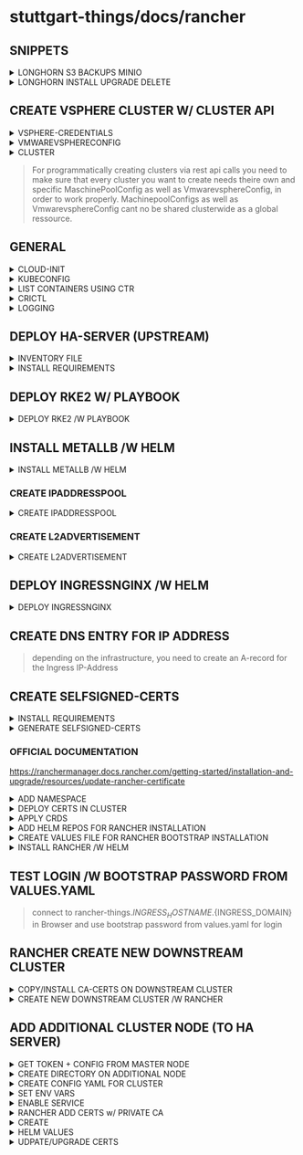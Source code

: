 # stuttgart-things/docs/rancher

## SNIPPETS

<details><summary>LONGHORN S3 BACKUPS MINIO</summary>

```yaml
apiVersion: v1
data:
  AWS_ACCESS_KEY_ID: <BASE64-SECRET>
  AWS_CERT: <BASE64-SECRET>
  AWS_ENDPOINTS: aHR0cHM6Ly9hcnRpZmFjdHMuZ3VkZS5zdGhpbmdzLXB2ZS5sYWJ1bC5zdmEuZGU=
  AWS_SECRET_ACCESS_KEY: <BASE64-SECRET>
kind: Secret
metadata:
  name: s3-backup
  namespace: longhorn-system
type: Opaque
```

</details>

<details><summary>LONGHORN INSTALL UPGRADE DELETE</summary>

### Add repo to helm (if not already present)
```bash
helm repo add longhorn https://charts.longhorn.io  
helm repo update
```

### Check longhorn versions
```bash
helm search repo --versions longhorn
```

### Check values used for installation
```bash
helm ls -n longhorn-system  
helm get values longhorn -n longhorn-system
```

### Start longhorn upgrade
```bash
helm upgrade --install longhorn longhorn/longhorn -n longhorn-system --create-namespace --version 1.5.3  
kubectl get po -n longhorn-system --watch
```

### Portforward ui
```bash
kubectl port-forward services/longhorn-frontend 8080:http -n longhorn-system
```

### Delete longhorn from cluster
```bash
kubectl -n longhorn-system patch -p '{"value": "true"}' --type=merge lhs deleting-confirmation-flag  
helm uninstall longhorn -n longhorn-system
```

</details>

## CREATE VSPHERE CLUSTER W/ CLUSTER API

<details><summary>VSPHERE-CREDENTIALS</summary>

```yaml
apiVersion: v1
kind: Secret
metadata:
  name: labda-vsphere
  namespace: cattle-global-data
  annotations:
    field.cattle.io/description: "labda-vsphere"
    field.cattle.io/name: "labda-vsphere"
    provisioning.cattle.io/driver: "vmwarevsphere"
  labels:
    cattle.io/creator: norman
type: Opaque
stringData:
  vmwarevspherecredentialConfig-password: "<passwort for vshere>"
  vmwarevspherecredentialConfig-username: "<user>"
  vmwarevspherecredentialConfig-vcenter: "<vshere ip>"
  vmwarevspherecredentialConfig-vcenterPort: "<vshere port>"

```

</details>

<details><summary>VMWAREVSPHERECONFIG</summary>

```yaml
apiVersion: rke-machine-config.cattle.io/v1
kind: VmwarevsphereConfig
metadata:
  name: <your-maschine-pool-name>-<cluster-name>
  namespace: fleet-default
common:
  cloudCredentialSecretName: cattle-global-data:labda-vsphere
cloneFrom: /NetApp-HCI-Datacenter/vm/stuttgart-things/vm-templates/u22-rke2-ipi
cfgparam:
  - disk.enableUUID=TRUE
datacenter: /NetApp-HCI-Datacenter
datastoreCluster: /NetApp-HCI-Datacenter/datastore/DatastoreCluster
hostsystem: null
folder: /NetApp-HCI-Datacenter/vm/stuttgart-things/rancher-things
network:
  - /NetApp-HCI-Datacenter/host/NetApp-HCI-Cluster-01/10.100.135.44/tiab-prod
cpuCount: "6"
diskSize: "20480"
memorySize: "6144"
creationType: template
sshPort: "22"
sshUser: docker
sshUserGroup: staff
tag: []
vappProperty: []
customAttribute: []
boot2dockerUrl: ""
contentLibrary: ""
vcenter: "10.100.135.50"
vcenterPort: "443"
vappTransport: null
vappIpallocationpolicy: null
vappIpprotocol: null
cloudinit: |
  runcmd:
    - wget -O /usr/local/share/ca-certificates/labda-vsphere-ca.crt https://vault-vsphere.tiab.labda.sva.de:8200/v1/pki/ca/pem --no-check-certificate
    - update-ca-certificates

```

</details>

<details><summary>CLUSTER</summary>

```yaml
apiVersion: provisioning.cattle.io/v1
kind: Cluster
metadata:
  name: <clustername>
  namespace: fleet-default
  finalizers:
    - wrangler.cattle.io/provisioning-cluster-remove
spec:
  kubernetesVersion: v1.25.9+rke2r1
  cloudCredentialSecretName: cattle-global-data:labda-vsphere
  localClusterAuthEndpoint: {}
  rkeConfig:
    chartValues:
      rke2-calico: {}
    etcd:
      snapshotRetention: 5
      snapshotScheduleCron: 0 */5 * * *
    machineGlobalConfig:
      cni: calico
      disable:
        - rke2-ingress-nginx
        - rke2-metrics-server
      disable-kube-proxy: false
      etcd-expose-metrics: false
      profile: null
    machineSelectorConfig:
      - config:
          protect-kernel-defaults: false
          cloud-provider-name: vsphere
    machinePools:
      - name: <your-master-machine-pool-name>-<cluster-name>
        quantity: 1
        displayName: <your-master-machine-pool-name>-<cluster-name>
        controlPlaneRole: true
        etcdRole: true
        workerRole: false
        machineConfigRef:
          kind: VmwarevsphereConfig
          name: <your-vmwarevsphereconfig-name>
        paused: false
      - name: <your-worker-machine-pool-name>-<cluster-name>
        quantity: 1
        displayName: <your-worker-machine-pool-name>-<cluster-name>
        controlPlaneRole: false
        etcdRole: false
        workerRole: true
        machineConfigRef:
          kind: VmwarevsphereConfig
          name: <your-vmwarevsphereconfig-name>
        paused: false
    registries: {}
    upgradeStrategy:
      controlPlaneConcurrency: 10%
      controlPlaneDrainOptions:
        timeout: 0
      workerConcurrency: 10%
      workerDrainOptions:
        timeout: 0
```
</details>

> For programmatically creating clusters via rest api calls you need to make sure
> that every cluster you want to create needs theire own and specific
> MaschinePoolConfig as well as VmwarevsphereConfig, in order to work properly.
> MachinepoolConfigs as well as VmwarevsphereConfig cant no be shared clusterwide
> as a global ressource.

## GENERAL

<details><summary>CLOUD-INIT</summary>

### PACKAGES/CMD/ANSIBLE EXAMPLE

<details><summary>EXAMPLE CLOUD-INIT CONFIG</summary>

```yaml
#cloud-config
package_update: true
package_upgrade: true
packages:
  - git
  - curl
  - wget
  - git
resize_rootfs: true
growpart:
  mode: auto
  devices: ['/']
  ignore_growroot_disabled: false
ansible:
  package_name: ansible-core
  install_method: distro
  pull:
    url: "https://github.com/stuttgart-things/stuttgart-things.git"
    playbook_name: ansible/playbooks/base-os-cloudinit.yaml
  run_ansible:
    timeout: 5
  galaxy:
    actions:
      - ["ansible-galaxy", "collection", "install", "community.crypto"]
      - ["ansible-galaxy", "collection", "install", "community.general"]
      - ["ansible-galaxy", "collection", "install", "ansible.posix"]
      - ["ansible-galaxy", "install", "git+https://github.com/stuttgart-things/manage-filesystem.git"]
      - ["ansible-galaxy", "install", "git+https://github.com/stuttgart-things/install-configure-vault.git"]
      - ["ansible-galaxy", "install", "git+https://github.com/stuttgart-things/install-requirements.git"]
      - ["ansible-galaxy", "install", "git+https://github.com/stuttgart-things/download-install-binary.git"]
      - ["ansible-galaxy", "install", " git+https://github.com/stuttgart-things/create-os-user.git"]
      - ["ansible-galaxy", "install", " git+https://github.com/stuttgart-things/create-send-webhook.git"]
runcmd:
  - wget -O /usr/local/share/ca-certificates/labda-vsphere-ca.crt https://vault-vsphere.tiab.labda.sva.de:8200/v1/pki/ca/pem --no-check-certificate
  - wget -O /usr/local/share/ca-certificates/labul-vsphere-ca.crt https://vault-vsphere.labul.sva.de:8200/v1/pki/ca/pem --no-check-certificate
  - wget -O /usr/local/share/ca-certificates/labul-ca.crt https://vault.labul.sva.de:8200/v1/pki/ca/pem --no-check-certificate
  - wget -O /usr/local/share/ca-certificates/labda-ca.crt https://vault.tiab.labda.sva.de:8200/v1/pki/ca/pem --no-check-certificate
  - update-ca-certificates
```
</details>

### DEBUG CLOUD-INIT

<details><summary>DEBUG W/ SYSTEMD</summary>

```bash
sudo systemctl status cloud-final.service
sudo cat /var/lib/cloud/data/status.json
```
</details>
</details>

<details><summary>KUBECONFIG</summary>

```bash
export KUBECONFIG=/etc/rancher/rke2/rke2.yaml
/var/lib/rancher/rke2/bin/kubectl get nodes
```
</details>

<details><summary>LIST CONTAINERS USING CTR</summary>

```bash
/var/lib/rancher/rke2/bin/ctr --address /run/k3s/containerd/containerd.sock --namespace k8s.io container ls
```
</details>

<details><summary>CRICTL</summary>

```bash
export CRI_CONFIG_FILE=/var/lib/rancher/rke2/agent/etc/crictl.yaml
/var/lib/rancher/rke2/bin/crictl ps

/var/lib/rancher/rke2/bin/crictl --runtime-endpoint unix:///run/k3s/containerd/containerd.sock ps -a
```
</details>

<details><summary>LOGGING</summary>

```bash
journalctl -f -u rke2-server
/var/lib/rancher/rke2/agent/containerd/containerd.log
/var/lib/rancher/rke2/agent/logs/kubelet.log
```
</details>

## DEPLOY HA-SERVER (UPSTREAM)

<details><summary>INVENTORY FILE</summary>

```bash
cat << EOF > inventory
[initial_master_node]
hostname.<domain>
[additional_master_nodes]
# leave emptyfor singlenode cluster

[all:vars]
ansible_user=<USERNAME>
EOF
```
</details>

<details><summary>INSTALL REQUIREMENTS</summary>

```bash
cat << EOF > requirements.yaml
roles:
- src: https://github.com/stuttgart-things/deploy-configure-rke.git
  scm: git
- src: https://github.com/stuttgart-things/configure-rke-node.git
  scm: git
- src: https://github.com/stuttgart-things/install-requirements.git
  scm: git
- src: https://github.com/stuttgart-things/install-configure-docker.git
  scm: git
- src: https://github.com/stuttgart-things/create-os-user.git
  scm: git
- src: https://github.com/stuttgart-things/download-install-binary.git
  scm: git

collections:
- name: community.crypto
  version: 2.15.1
- name: community.general
  version: 7.3.0
- name: ansible.posix
  version: 1.5.2
- name: kubernetes.core
  version: 2.4.0
EOF
```

`ansible-galaxy install -r requirements.yaml -vv`
</details>

## DEPLOY RKE2 W/ PLAYBOOK

<details><summary>DEPLOY RKE2 /W PLAYBOOK</summary>

```bash
cat << EOF > deployRKE2.yaml
- hosts: all
  become: true

  pre_tasks:
    - name: Include vars
      ansible.builtin.include_vars: "{{ path_to_vars_file }}.yaml"
      when: path_to_vars_file is defined

  vars:
    rke_version: 2
    rke2_k8s_version: 1.26.9 # or less
    rke2_release_kind: rke2r1
    rke2_airgapped_installation: true
    disable_rke2_components:
      - rke2-ingress-nginx
      - rke-snapshot-controller
    cluster_setup: multinode #singlenode
    deploy_helm_charts: false

  roles:
    - role: deploy-configure-rke
EOF
```

`ansible-playbook -i inventory deployRKE2.yaml`
</details>

## INSTALL METALLB /W HELM

<details><summary> INSTALL METALLB /W HELM</summary>

```bash
helm repo add bitnami https://charts.bitnami.com/bitnami
helm repo update
helm upgrade --install metallb -n metallb-system --create-namespace bitnami/metallb
```
</details>

### CREATE IPADDRESSPOOL

<details><summary>CREATE IPADDRESSPOOL</summary>

```bash
kubectl apply -f - << EOF
apiVersion: metallb.io/v1beta1
kind: IPAddressPool
metadata:
    name: ip-pool
    namespace: metallb-system
spec:
    addresses:
    - <ip-range-begin>-<ip-range-end>
EOF
```
</details>

### CREATE L2ADVERTISEMENT

<details><summary>CREATE L2ADVERTISEMENT</summary>

```bash
kubectl apply -f - << EOF
apiVersion: metallb.io/v1beta1
kind: L2Advertisement
metadata:
    name: pool-advertisement
    namespace: metallb-system
spec:
    ipAddressPools:
    - ip-pool
EOF
```

</details>

## DEPLOY INGRESSNGINX /W HELM

<details><summary>DEPLOY INGRESSNGINX</summary>

```bash
helm repo add ingress-nginx https://kubernetes.github.io/ingress-nginx
helm upgrade --install ingress-nginx -n ingress-nginx --create-namespace ingress-nginx/ingress-nginx
```

</details>

## CREATE DNS ENTRY FOR IP ADDRESS

> depending on the infrastructure, you need to create
> an A-record for the Ingress IP-Address

## CREATE SELFSIGNED-CERTS

<details><summary>INSTALL REQUIREMENTS</summary>

```bash
cat << EOF > requirements.yaml
roles:
- src: https://github.com/stuttgart-things/install-requirements.git
  scm: git
- src: https://github.com/stuttgart-things/generate-selfsigned-certs.git
  scm: git
EOF

ansible-galaxy install -r requirements.yaml
```
</details>

<details><summary>GENERATE SELFSIGNED-CERTS</summary>

```bash
cat << EOF > selfsignedcerts.yaml
---
- hosts: localhost
  become: true

  vars:
    ssl_subject: rancher-things.${INGRESS_HOSTNAME}.${INGRESS_DOMAIN}
    ssl_ip: <ingress-ip>
    ca_subject: stuttgart-things
    certs_copy_target: "/tmp/certs/"
    trustbundle_name: cacerts.pem
    key_name: tls.key
    crt_name: tls.crt
    remote_src: true
    generate_certs: true
    install_public_certs: false

  roles:
    - generate-selfsigned-certs
EOF
```

`ansible-playbooks -i inventory selfsignedcerts.yaml -vv`
</details>

### OFFICIAL DOCUMENTATION
https://ranchermanager.docs.rancher.com/getting-started/installation-and-upgrade/resources/update-rancher-certificate

<details><summary>ADD NAMESPACE</summary>

```bash
kubectl create namespace cattle-system
```
</details>

<details><summary>DEPLOY CERTS IN CLUSTER</summary>

```bash
kubectl -n cattle-system create secret tls tls-rancher-ingress \
  --cert=/tmp/certs/tls.crt \
  --key=/tmp/certs/tls.key
```
```bash
kubectl -n cattle-system create secret generic tls-ca \
  --from-file=/tmp/certs/cacerts.pem
```
</details>

<details><summary>APPLY CRDS</summary>

```bash
kubectl apply -f https://github.com/cert-manager/cert-manager/releases/download/v1.13.2/cert-manager.crds.yaml
```
</details>

<details><summary>ADD HELM REPOS FOR RANCHER INSTALLATION</summary>

```bash
helm repo add rancher-stable https://releases.rancher.com/server-charts/stable
```
</details>

<details><summary>CREATE VALUES FILE FOR RANCHER BOOTSTRAP INSTALLATION</summary>

```bash
cat << EOF > values.yaml
global:
  cattle:
    psp:
      enabled: false
bootstrapPassword: ${BOOTSTRAP_PASSWORD}
hostname: ${INGRESS_HOSTNAME}.${INGRESS_DOMAIN}
privateCA: true
ingress:
  enabled: true
  ingressClassName: nginx
  servicePort: 80
EOF
```
</details>

<details><summary>INSTALL RANCHER /W HELM</summary>

```bash
helm upgrade --install rancher rancher-stable/rancher --version v2.7.9 \
  --values values.yaml -n cattle-system
```
</details>

## TEST LOGIN /W BOOTSTRAP PASSWORD FROM VALUES.YAML

> connect to rancher-things.${INGRESS_HOSTNAME}.${INGRESS_DOMAIN} in Browser and
> use bootstrap password from values.yaml for login

## RANCHER CREATE NEW DOWNSTREAM CLUSTER

<details><summary>COPY/INSTALL CA-CERTS ON DOWNSTREAM CLUSTER</summary>

> copy tls.crt to /usr/local/share/ca-certificates on new Host

```bash
update-ca-certificates
```
</details>

<details><summary>CREATE NEW DOWNSTREAM CLUSTER /W RANCHER</summary>

> e.g. in Rancher Cluster Manager create a new cluster > copy Registration Command from web ui > execute on new Hosts cli

</details>

## ADD ADDITIONAL CLUSTER NODE (TO HA SERVER)

<details><summary>GET TOKEN + CONFIG FROM MASTER NODE</summary>

```bash
cat /var/lib/rancher/rke2/token
cat /etc/rancher/rke2/config.yaml
```
</details>

<details><summary>CREATE DIRECTORY ON ADDITIONAL NODE</summary>

```bash
mkdir -p /etc/rancher/rke2
```
</details>

<details><summary>CREATE CONFIG YAML FOR CLUSTER</summary>

```text
Add token to (copied) config
```
```bash
cat << EOF > /etc/rancher/rke2/config.yaml
---
write-kubeconfig-mode: 644
server: https://<master-ip-address>:9345
token: <token_from_master>
cni: <CNI> # e.g. canal
disable: # example
  - rke2-ingress-nginx
  - rke-snapshot-controller
EOF
```
</details>

<details><summary>SET ENV VARS</summary>

```bash
export INSTALL_RKE2_VERSION=v1.28.2+rke2r1 #example - check version/github
export INSTALL_RKE2_CHANNEL_URL=https://update.rke2.io/v1-release/channels #example
export INSTALL_RKE2_CHANNEL=stable #example
export INSTALL_RKE2_METHOD=tar #example

curl -sfL https://get.rke2.io | sh -
```
</details>

<details><summary>ENABLE SERVICE</summary>

```bash
systemctl enable --now rke2-server.service
```
</details>

<details><summary>RANCHER ADD CERTS w/ PRIVATE CA</summary>

[rancher-certificate](https://ranchermanager.docs.rancher.com/getting-started/installation-and-upgrade/resources/update-rancher-certificate)
</details>

<details><summary>CREATE</summary>

```bash
kubectl -n cattle-system create secret tls tls-rancher-ingress \
--cert=tls.crt \
--key=tls.key

kubectl -n cattle-system create secret generic tls-ca \
--from-file=cacerts.pem
```
</details>

<details><summary>HELM VALUES</summary>

```yaml
#..
ingress:
  tls:
    source: secret
privateCA: true
```
</details>

<details><summary>UDPATE/UPGRADE CERTS</summary>

```bash
kubectl -n cattle-system create secret generic tls-ca \
--from-file=cacerts.pem

kubectl -n cattle-system create secret generic tls-ca \
--from-file=cacerts.pem \
--dry-run --save-config -o yaml | kubectl apply -f -

kubectl rollout restart deploy/rancher -n cattle-system
```
</details>
